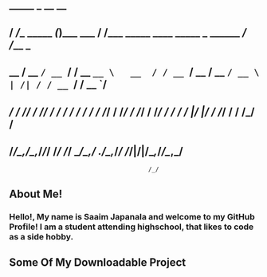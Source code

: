 ##   _____             _                  __                                      __     
##  / ___/____ _____ _(_)___ ___         / /___ _____  ____ _____ _      ______ _/ /___ _
##  \__ \/ __ `/ __ `/ / __ `__ \   __  / / __ `/ __ \/ __ `/ __ \ | /| / / __ `/ / __ `/
##  ___/ / /_/ / /_/ / / / / / / /  / /_/ / /_/ / /_/ / /_/ / / / / |/ |/ / /_/ / / /_/ / 
## /____/\__,_/\__,_/_/_/ /_/ /_/   \____/\__,_/ .___/\__,_/_/ /_/|__/|__/\__,_/_/\__,_/  
                                           /_/                                         


## About Me!

### Hello!, My name is **Saaim Japanala** and welcome to my GitHub Profile! I am a student attending highschool, that likes to code as a side hobby.

##


## Some Of My Downloadable Project 
